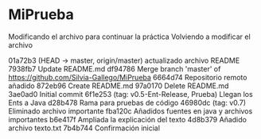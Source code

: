 ﻿# MiPrueba
Modificando el archivo para continuar la práctica
Volviendo a modificar el archivo

01a72b3 (HEAD -> master, origin/master) actualizado archivo README
7938fb7 Update README.md
df94786 Merge branch 'master' of https://github.com/Silvia-Gallego/MiPrueba
6664d74 Repositorio remoto añadido
872eb96 Create README.md
97a0170 Delete README.md
3ae0ad0 Initial commit
6f1e253 (tag: v0.5-Ent-Release, Prueba) Llegan los Ents a Java
d28b478 Rama para pruebas de código
46980dc (tag: v0.7) Eliminado archivo importante
fba120c Añadidos fuentes en java y archivos importantes
b6e417f Ampliada la explicación del texto
4d8b379 Añadido archivo texto.txt
7b4b744 Confirmación inicial
